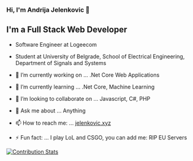 ### Hi, I'm Andrija Jelenkovic 👋

## I'm a Full Stack Web Developer
- Software Engineer at Logeecom
- Student at University of Belgrade, School of Electrical Engineering, Department of Signals and Systems

- 🔭 I’m currently working on ... .Net Core Web Applications
- 🌱 I’m currently learning ... .Net Core, Machine Learning
- 👯 I’m looking to collaborate on ... Javascript, C#, PHP
- 💬 Ask me about ... Anything
- 📫 How to reach me: ... [jelenkovic.xyz](https://jelenkovic.xyz/)
- ⚡ Fun fact: ... I play LoL and CSGO, you can add me: RIP EU Servers

[![Contribution Stats](https://github-contribution-stats.vercel.app/api/?username=lorddashme)](https://github.com/LordDashMe/github-contribution-stats/)
